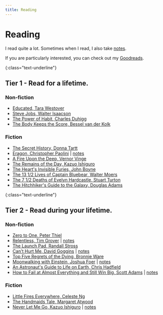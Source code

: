 ```yaml
---
title: Reading
---
```


# Reading

I read quite a lot. Sometimes when I read, I also take [notes](notes).

If you are particularly interested, you can check out my [Goodreads](https://www.goodreads.com/user/show/88124947-harrison-broadbent).

<!-- Underlines the Tier 1 header -->

{:class="text-underline"}

## Tier 1 - Read for a lifetime.

### Non-fiction

- [Educated, Tara Westover](https://amzn.to/38t9rPR)
- [Steve Jobs, Walter Isaacson](https://amzn.to/39u4o2H)
- [The Power of Habit, Charles Duhigg](https://amzn.to/3cvWBDL)
- [The Body Keeps the Score, Bessel van der Kolk](https://amzn.to/3dVM47h)

### Fiction

- [The Secret History, Donna Tartt](https://amzn.to/3ubPBV3)
- [Eragon, Christopher Paolini](https://amzn.to/2TKU7sk) \| [notes](notes/eragon.html)
- [A Fire Upon the Deep, Vernor Vinge](https://amzn.to/2WE96pq)
- [The Remains of the Day, Kazuo Ishiguro](https://amzn.to/2x9rCwQ)
- [The Heart's Invisible Furies, John Boyne](https://amzn.to/3iCQeA9)
- [The 13 1/2 Lives of Captain Bluebear, Walter Moers](https://amzn.to/3aCs1Xj)
- [The 7 1/2 Deaths of Evelyn Hardcastle, Stuart Turton](https://amzn.to/2W9sYls)
- [The Hitchhiker's Guide to the Galaxy, Douglas Adams](https://amzn.to/3xvJRHx)

<!-- Underlines the Tier 2 header -->

{:class="text-underline"}

## Tier 2 - Read during your lifetime.

### Non-fiction

- [Zero to One, Peter Thiel](https://amzn.to/3dmFUtV)
- [Relentless, Tim Grover](https://amzn.to/2ILRr8Q) \| [notes](notes/relentless.html)
- [The Launch Pad, Randall Stross](https://amzn.to/2yBWzL9)
- [Can't Hurt Me, David Goggins](https://amzn.to/2wNr2on) \| [notes](notes/cant_hurt_me.html)
- [Top Five Regrets of the Dying, Bronnie Ware](https://amzn.to/3ayH6cO)
- [Moonwalking with Einstein, Joshua Foer](https://amzn.to/2PWcjOF) \| [notes](notes/moonwalking_with_einstein.html)
- [An Astronaut's Guide to Life on Earth, Chris Hadfield](https://amzn.to/3fq2S57)
- [How to Fail at Almost Everything and Still Win Big, Scott Adams](https://amzn.to/2UMo7ER) \| [notes](notes/how_to_fail_at_everything_and_still_win_big.html)

### Fiction

- [Little Fires Everywhere, Celeste Ng](https://amzn.to/30J1qFq)
- [The Handmaids Tale, Margaret Atwood](https://amzn.to/2Qa506j)
- [Never Let Me Go, Kazuo Ishiguro](https://amzn.to/2GNcaey) \| [notes](notes/never_let_me_go.html)

